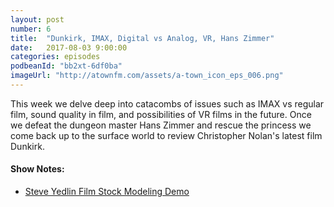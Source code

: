 ```yaml
---
layout: post
number: 6
title:  "Dunkirk, IMAX, Digital vs Analog, VR, Hans Zimmer"
date:   2017-08-03 9:00:00
categories: episodes
podbeanId: "bb2xt-6df0ba"
imageUrl: "http://atownfm.com/assets/a-town_icon_eps_006.png"
---
```


This week we delve deep into catacombs of issues such as IMAX vs regular film, sound quality in film, and possibilities of VR films in the future. Once we defeat the dungeon master Hans Zimmer and rescue the princess we come back up to the surface world to review Christopher Nolan's latest film Dunkirk.

<!-- excerpt-end -->

#### Show Notes:
- [Steve Yedlin Film Stock Modeling Demo](http://www.yedlin.net/160105_edit.html)